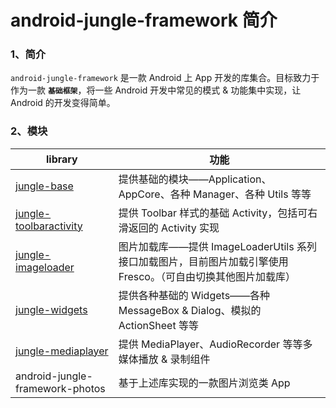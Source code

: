# android-jungle-framework 简介


### 1、简介

`android-jungle-framework` 是一款 Android 上 App 开发的库集合。目标致力于作为一款 **`基础框架`**，将一些 Android 开发中常见的模式 & 功能集中实现，让 Android 的开发变得简单。

### 2、模块

|library|功能|
|---|---|
|[jungle-base](https://github.com/arnozhang/android-jungle-framework/blob/master/docs/jungle-base/README.md)|提供基础的模块——Application、AppCore、各种 Manager、各种 Utils 等等|
|[jungle-toolbaractivity](https://github.com/arnozhang/android-jungle-framework/blob/master/docs/jungle-toolbaractivity/README.md)|提供 Toolbar 样式的基础 Activity，包括可右滑返回的 Activity 实现|
|[jungle-imageloader](https://github.com/arnozhang/android-jungle-framework/blob/master/docs/jungle-imageloader/README.md)|图片加载库——提供 ImageLoaderUtils 系列接口加载图片，目前图片加载引擎使用 Fresco。（可自由切换其他图片加载库）|
|[jungle-widgets](https://github.com/arnozhang/android-jungle-framework/blob/master/docs/jungle-widgets/README.md)|提供各种基础的 Widgets——各种 MessageBox & Dialog、模拟的 ActionSheet 等等|
|[jungle-mediaplayer](https://github.com/arnozhang/android-jungle-framework/blob/master/docs/jungle-mediaplayer/README.md)|提供 MediaPlayer、AudioRecorder 等等多媒体播放 & 录制组件|
|android-jungle-framework-photos|基于上述库实现的一款图片浏览类 App|
